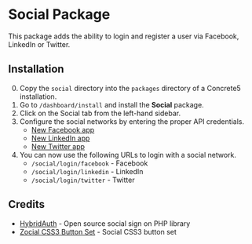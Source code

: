 Social Package
==============

This package adds the ability to login and register a user via Facebook, LinkedIn or Twitter.

Installation
------------

0. Copy the `social` directory into the `packages` directory of a Concrete5 installation. 
0. Go to `/dashboard/install` and install the __Social__ package.
0. Click on the Social tab from the left-hand sidebar.
0. Configure the social networks by entering the proper API credentials.
    - [New Facebook app](https://developers.facebook.com/apps)
    - [New LinkedIn app](https://www.linkedin.com/secure/developer?newapp=)
    - [New Twitter app](https://dev.twitter.com/apps/new)
0. You can now use the following URLs to login with a social network.
    - `/social/login/facebook` - Facebook
    - `/social/login/linkedin` - LinkedIn
    - `/social/login/twitter` - Twitter

Credits
-------

* [HybridAuth](http://hybridauth.sourceforge.net/) - Open source social sign on PHP library
* [Zocial CSS3 Button Set](http://zocial.smcllns.com/) - Social CSS3 button set